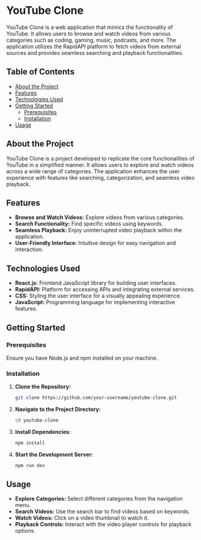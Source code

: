 <h1>

# YouTube Clone </h1>


YouTube Clone is a web application that mimics the functionality of YouTube. It allows users to browse and watch videos from various categories such as coding, gaming, music, podcasts, and more. The application utilizes the RapidAPI platform to fetch videos from external sources and provides seamless searching and playback functionalities.


## Table of Contents

- [About the Project](#about-the-project)
- [Features](#features)
- [Technologies Used](#technologies-used)
- [Getting Started](#getting-started)
  - [Prerequisites](#prerequisites)
  - [Installation](#installation)
- [Usage](#usage)

## About the Project

YouTube Clone is a project developed to replicate the core functionalities of YouTube in a simplified manner. It allows users to explore and watch videos across a wide range of categories. The application enhances the user experience with features like searching, categorization, and seamless video playback.

## Features

- **Browse and Watch Videos:** Explore videos from various categories.
- **Search Functionality:** Find specific videos using keywords.
- **Seamless Playback:** Enjoy uninterrupted video playback within the application.
- **User-Friendly Interface:** Intuitive design for easy navigation and interaction.

## Technologies Used

- **React.js:** Frontend JavaScript library for building user interfaces.
- **RapidAPI:** Platform for accessing APIs and integrating external services.
- **CSS:** Styling the user interface for a visually appealing experience.
- **JavaScript:** Programming language for implementing interactive features.

## Getting Started

### Prerequisites

Ensure you have Node.js and npm installed on your machine.

### Installation

1. **Clone the Repository:**

   ```bash
   git clone https://github.com/your-username/youtube-clone.git

2. **Navigate to the Project Directory:**

   ```bash
   cd youtube-clone

3. **Install Dependencies:**

   ```bash
   npm install

4. **Start the Development Server:**

   ```bash
   npm run dev

## Usage   
- **Explore Categories:** Select different categories from the navigation menu.
- **Search Videos:** Use the search bar to find videos based on keywords.
- **Watch Videos:** Click on a video thumbnail to watch it.
- **Playback Controls:** Interact with the video player controls for playback options.
   
